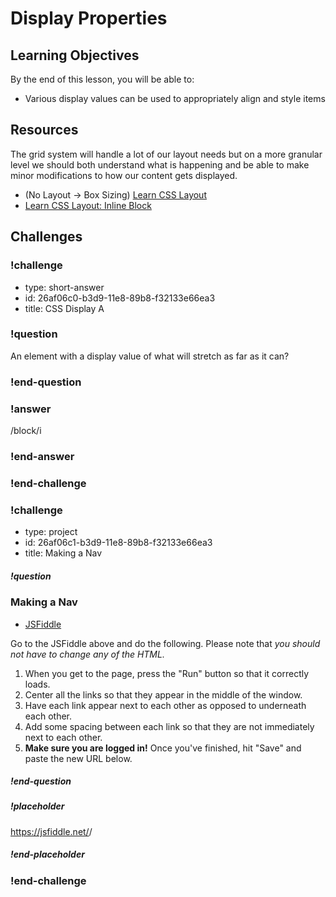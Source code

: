 # Display Properties

## Learning Objectives

By the end of this lesson, you will be able to:

* Various display values can be used to appropriately align and style items

## Resources

The grid system will handle a lot of our layout needs but on a more granular level we should both understand what is happening and be able to make minor modifications to how our content gets displayed.

* (No Layout -> Box Sizing) [Learn CSS Layout](http://learnlayout.com/no-layout.html)
* [Learn CSS Layout: Inline Block](http://learnlayout.com/inline-block.html)

## Challenges

<!-- Question -->

### !challenge

* type: short-answer
* id: 26af06c0-b3d9-11e8-89b8-f32133e66ea3
* title: CSS Display A

### !question

An element with a display value of what will stretch as far as it can?

### !end-question

### !answer

/block/i

### !end-answer

### !end-challenge

<!-- Question -->

### !challenge

* type: project
* id: 26af06c1-b3d9-11e8-89b8-f32133e66ea3
* title: Making a Nav

##### !question

### Making a Nav

* [JSFiddle](https://jsfiddle.net/gh/get/library/pure/gSchool/g67_fiddles/tree/master/css-display)

Go to the JSFiddle above and do the following. Please note that _you should not have to change any of the HTML._

1. When you get to the page, press the "Run" button so that it correctly loads.
1. Center all the links so that they appear in the middle of the window.
1. Have each link appear next to each other as opposed to underneath each other.
1. Add some spacing between each link so that they are not immediately next to each other.
1. **Make sure you are logged in!** Once you've finished, hit "Save" and paste the new URL below.

##### !end-question

##### !placeholder

https://jsfiddle.net/<username>/<fiddle-id>

##### !end-placeholder

### !end-challenge
